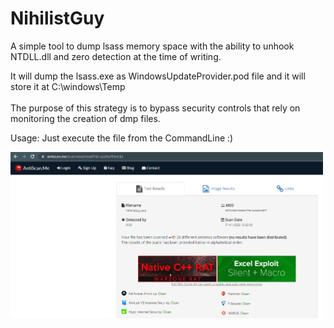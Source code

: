 # NihilistGuy


A simple tool to dump lsass memory space with the ability to unhook NTDLL.dll and zero detection at the time of writing.

It will dump the lsass.exe as WindowsUpdateProvider.pod file and it will store it at C:\windows\Temp <br /> <br />
The purpose of this strategy is to bypass security controls that rely on monitoring the creation of dmp files.

Usage: Just execute the file from the CommandLine :)

<img src="Image/NihilistGuy.png" width="500">
